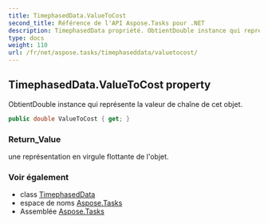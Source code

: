 ```yaml
---
title: TimephasedData.ValueToCost
second_title: Référence de l'API Aspose.Tasks pour .NET
description: TimephasedData propriété. ObtientDouble instance qui représente la valeur de chaîne de cet objet.
type: docs
weight: 110
url: /fr/net/aspose.tasks/timephaseddata/valuetocost/
---
```

## TimephasedData.ValueToCost property

ObtientDouble instance qui représente la valeur de chaîne de cet objet.

```csharp
public double ValueToCost { get; }
```

### Return_Value

une représentation en virgule flottante de l'objet.

### Voir également

* class [TimephasedData](../)
* espace de noms [Aspose.Tasks](../../timephaseddata/)
* Assemblée [Aspose.Tasks](../../../)


